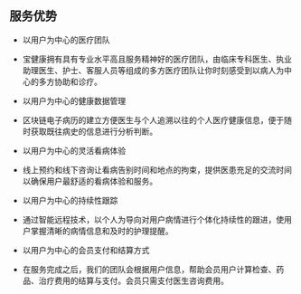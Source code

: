 ## 服务优势 

* 以用户为中心的医疗团队 

* 宝健康拥有具有专业水平高且服务精神好的医疗团队，由临床专科医生、执业助理医生、护士、客服人员等组成的多方医疗团队让你时刻感受到以病人为中心的多方协助和诊疗。 

* 以用户为中心的健康数据管理 

* 区块链电子病历的建立方便医生与个人追溯以往的个人医疗健康信息，便于随时获取既往病史的信息进行分析判断。 

* 以用户为中心的灵活看病体验 

* 线上预约和线下咨询让看病告别时间和地点的拘束，提供医患充足的交流时间以确保用户最舒适的看病体验和服务。 

* 以用户为中心的持续性跟踪 

* 通过智能远程技术，以个人为导向对用户病情进行个体化持续性的跟进，使用户掌握清晰的病情信息和及时的护理提醒。 

* 以用户为中心的会员支付和结算方式 

* 在服务完成之后，我们的团队会根据用户信息，帮助会员用户计算检查、药品、治疗费用的结算与支付。会员只需支付医生咨询费用。 